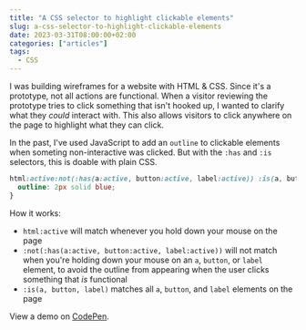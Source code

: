 ```yaml
---
title: "A CSS selector to highlight clickable elements"
slug: a-css-selector-to-highlight-clickable-elements
date: 2023-03-31T08:00:00+02:00
categories: ["articles"]
tags:
  - CSS
---
```


I was building wireframes for a website with HTML & CSS. Since it's a prototype, not all actions are functional. When a visitor reviewing the prototype tries to click something that isn't hooked up, I wanted to clarify what they _could_ interact with. This also allows visitors to click anywhere on the page to highlight what they can click.

In the past, I've used JavaScript to add an `outline` to clickable elements when someting non-interactive was clicked. But with the `:has` and `:is` selectors, this is doable with plain CSS.

```css
html:active:not(:has(a:active, button:active, label:active)) :is(a, button, label) {
  outline: 2px solid blue;
}
```

How it works:

- `html:active` will match whenever you hold down your mouse on the page
- `:not(:has(a:active, button:active, label:active))` will not match when you're holding down your mouse on an `a`, `button`, or `label` element, to avoid the outline from appearing when the user clicks something that _is_ functional
- `:is(a, button, label)` matches all  `a`, `button`, and `label` elements on the page

View a demo on [CodePen](https://codepen.io/sebdd/pen/ZEMwxqB?editors=1100).

